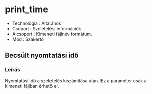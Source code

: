 # print\_time

* Technológia : Általános
* Csoport :  Szeletelési információk
* Alcsoport : Kimeneti fájlnév formátum.
* Mód : Szakértő

## Becsült nyomtatási idő

### Leírás

Nyomtatási idő a szeletelés kiszámítása után. Ez a paraméter csak a kimeneti fájlban érhető el.

